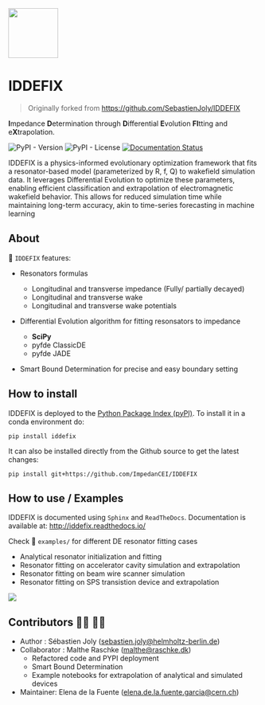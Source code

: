 <img src="https://raw.githubusercontent.com/SebastienJoly/GARFIELD/main/logo.png"  width="100px"/>

# IDDEFIX
> Originally forked from https://github.com/SebastienJoly/IDDEFIX

**I**mpedance **D**etermination through **D**ifferential **E**volution **FI**tting and e**X**trapolation.

![PyPI - Version](https://img.shields.io/pypi/v/IDDEFIX?style=flat-square&color=green)
![PyPI - License](https://img.shields.io/pypi/l/IDDEFIX?style=flat-square&color=pink)
[![Documentation Status](https://readthedocs.org/projects/iddefix/badge/?version=latest)](https://iddefix.readthedocs.io/en/latest/?badge=latest)

IDDEFIX is a physics-informed evolutionary optimization framework that fits a resonator-based model (parameterized by R, f, Q) to wakefield simulation data. It leverages Differential Evolution to optimize these parameters, enabling efficient classification and extrapolation of electromagnetic wakefield behavior. This allows for reduced simulation time while maintaining long-term accuracy, akin to time-series forecasting in machine learning


## About

🚀 `IDDEFIX` features:

* Resonators formulas
    * Longitudinal and transverse impedance (Fully/ partially decayed)
    * Longitudinal and transverse wake
    * Longitudinal and transverse wake potentials

* Differential Evolution algorithm for fitting resonsators to impedance
    * **SciPy**
    * pyfde ClassicDE
    * pyfde JADE

* Smart Bound Determination for precise and easy boundary setting

## How to install
IDDEFIX is deployed to the [Python Package Index (pyPI)](https://pypi.org/project/iddefix/). To install it in a conda environment do:
```
pip install iddefix
```
It can also be installed directly from the Github source to get the latest changes:
```
pip install git+https://github.com/ImpedanCEI/IDDEFIX
```

## How to use / Examples

IDDEFIX is documented using `Sphinx` and `ReadTheDocs`. Documentation is available at: http://iddefix.readthedocs.io/ 

Check :file_folder: `examples/` for different DE resonator fitting cases
* Analytical resonator initialization and fitting
* Resonator fitting on accelerator cavity simulation and extrapolation
* Resonator fitting on beam wire scanner simulation
* Resonator fitting on SPS transistion device and extrapolation




<img src="https://mattermost.web.cern.ch/files/4si7ipbezfyjdmd1zzr567hswh/public?h=2dcugjRruq3p9yEYea-9f1mXPfUbuujKRNh8dTA77a4"/>

## Contributors :woman_technologist: :man_technologist:
* Author : Sébastien Joly (sebastien.joly@helmholtz-berlin.de)
* Collaborator : Malthe Raschke (malthe@raschke.dk)
  * Refactored code and PYPI deployment
  * Smart Bound Determination
  * Example notebooks for extrapolation of analytical and simulated devices
* Maintainer: Elena de la Fuente (elena.de.la.fuente.garcia@cern.ch)
